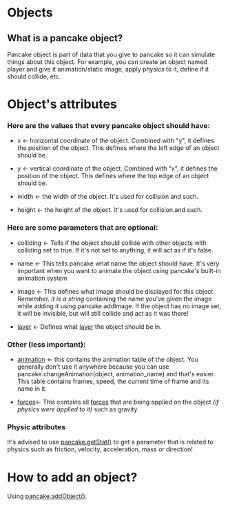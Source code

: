 # Objects

## What is a pancake object?

Pancake object is part of data that you give to pancake so it can simulate things about this object. For example, you can create an object named player and give it animation/static image, apply physics to it, define if it should collide, etc.

# Object's attributes
### Here are the values that **every pancake object should have:**
* x <- horizontal coordinate of the object. Combined with "y", it defines the position of the object. This defines where the left edge of an object should be.

* y <- vertical coordinate of the object. Combined with "x", it defines the position of the object. This defines where the top edge of an object should be.

* width <- the width of the object. It's used for collision and such.

* height <- the height of the object. It's used for collision and such.

### Here are some parameters that are **optional:**

* colliding <- Tells if the object should collide with other objects with colliding set to true. If it's not set to anything, it will act as if it's false.

* name <- This tells pancake what name the object should have. It's very important when you want to animate the object using pancake's built-in animation system

* image <- This defines what image should be displayed for this object. *Remember, it is a string* containing the name you've given the image while adding it using pancake.addImage. If the object has no image set, it will be invisible, but will still collide and act as it was there!

* [layer](http://mightypancake.games/documentation/topics/layers) <- Defines what [layer](http://mightypancake.games/documentation/topics/layers) the object should be in.
### Other (less important):

* [animation](http://mightypancake.games/documentation/topics/animations) <- this contains the animation table of the object. You generally don't use it anywhere because you can use pancake.changeAnimation(object, animation_name) and that's easier. This table contains frames, speed, the current time of frame and its name in it.

* [forces](http://mightypancake.games/documentation/topics/layers)<- This contains all [forces](http://mightypancake.games/documentation/topics/layers) that are being applied on the object *(if physics were applied to it)* such as gravity.

### Physic attributes

It's advised to use [pancake.getStat()](http://mightypancake.games/documentation/functions/pancake.getStat()) to get a parameter that is related to physics such as friction, velocity, acceleration, mass or direction! 

# How to add an object?

Using [pancake.addObject()](http://mightypancake.games/documentation/functions/pancake.addObject()).

